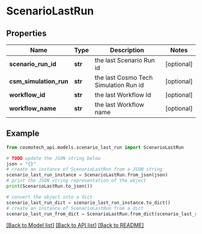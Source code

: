 # ScenarioLastRun


## Properties

Name | Type | Description | Notes
------------ | ------------- | ------------- | -------------
**scenario_run_id** | **str** | the last Scenario Run id | [optional] 
**csm_simulation_run** | **str** | the last Cosmo Tech Simulation Run id | [optional] 
**workflow_id** | **str** | the last Workflow Id | [optional] 
**workflow_name** | **str** | the last Workflow name | [optional] 

## Example

```python
from cosmotech_api.models.scenario_last_run import ScenarioLastRun

# TODO update the JSON string below
json = "{}"
# create an instance of ScenarioLastRun from a JSON string
scenario_last_run_instance = ScenarioLastRun.from_json(json)
# print the JSON string representation of the object
print(ScenarioLastRun.to_json())

# convert the object into a dict
scenario_last_run_dict = scenario_last_run_instance.to_dict()
# create an instance of ScenarioLastRun from a dict
scenario_last_run_from_dict = ScenarioLastRun.from_dict(scenario_last_run_dict)
```
[[Back to Model list]](../README.md#documentation-for-models) [[Back to API list]](../README.md#documentation-for-api-endpoints) [[Back to README]](../README.md)


